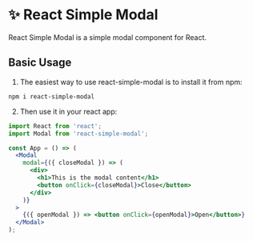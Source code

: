 # ✨ React Simple Modal

React Simple Modal is a simple modal component for React.

## Basic Usage

1. The easiest way to use react-simple-modal is to install it from npm:

`npm i react-simple-modal`

2. Then use it in your react app:

```jsx
import React from 'react';
import Modal from 'react-simple-modal';

const App = () => (
  <Modal
    modal={({ closeModal }) => (
      <div>
        <h1>This is the modal content</h1>
        <button onClick={closeModal}>Close</button>
      </div>
    )}
  >
    {({ openModal }) => <button onClick={openModal}>Open</button>}
  </Modal>
);
```
